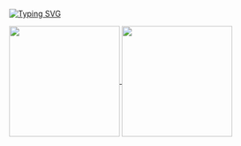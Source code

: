 <a href="https://git.io/typing-svg"><img src="https://readme-typing-svg.herokuapp.com?font=Avenir&pause=1000&color=11B5C5&width=435&lines=Game+Client+%2F+AI+Programmer" alt="Typing SVG" /></a>

<a href="https://github.com/Kimarv07/github-readme-stats">
  <img height=200 align="center" src="https://github-readme-stats.vercel.app/api?username=Kimarv07" />
</a>
<a href="https://github.com/Kimarv07">
  <img height=200 align="center" src="https://github-readme-stats.vercel.app/api/top-langs?username=Kimarv07&layout=compact&langs_count=8&card_width=320" />
</a>

<!--
**Kimarv07/Kimarv07** is a ✨ _special_ ✨ repository because its `README.md` (this file) appears on your GitHub profile.

Here are some ideas to get you started:

- 🔭 I’m currently working on ...
- 🌱 I’m currently learning ...
- 👯 I’m looking to collaborate on ...
- 🤔 I’m looking for help with ...
- 💬 Ask me about ...
- 📫 How to reach me: ...
- 😄 Pronouns: ...
- ⚡ Fun fact: ...
-->

